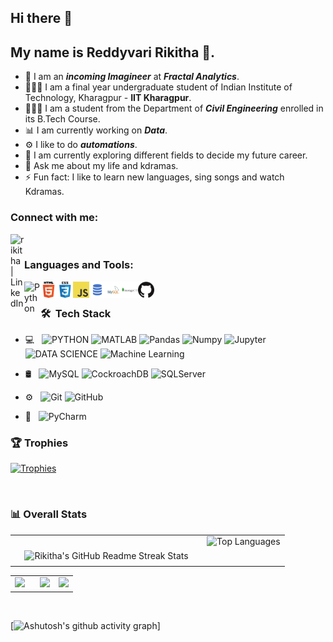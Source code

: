 ## Hi there 👋

## My name is Reddyvari Rikitha 🙂. 
- 🤔 I am an ***incoming Imagineer*** at ***Fractal Analytics***. 
- 👩🏻‍🎓 I am a final year undergraduate student of Indian Institute of Technology, Kharagpur - **IIT Kharagpur**.
- 👷🏻‍♀️ I am a student from the Department of ***Civil Engineering*** enrolled in its B.Tech Course.
- 📊 I am currently working on ***Data***.
- ⚙️ I like to do ***automations***.
- 🧭 I am currently exploring different fields to decide my future career.
- 💬 Ask me about my life and kdramas.
- ⚡ Fun fact: I like to learn new languages, sing songs and watch Kdramas.

### Connect with me:

[<img align="left" alt="rikitha | LinkedIn" width="22px" src="https://cdn.jsdelivr.net/npm/simple-icons@v3/icons/linkedin.svg" />][linkedin]

<br />

### Languages and Tools:

<img align="left" alt="Python" width="26px" src="https://avatars.githubusercontent.com/u/1525981?s=200&v=4" />
<img align="left" alt="HTML5" width="26px" src="https://raw.githubusercontent.com/github/explore/80688e429a7d4ef2fca1e82350fe8e3517d3494d/topics/html/html.png" />
<img align="left" alt="CSS3" width="26px" src="https://raw.githubusercontent.com/github/explore/80688e429a7d4ef2fca1e82350fe8e3517d3494d/topics/css/css.png" />
<img align="left" alt="JavaScript" width="26px" src="https://raw.githubusercontent.com/github/explore/80688e429a7d4ef2fca1e82350fe8e3517d3494d/topics/javascript/javascript.png" />

<img align="left" alt="SQL" width="26px" src="https://raw.githubusercontent.com/github/explore/80688e429a7d4ef2fca1e82350fe8e3517d3494d/topics/sql/sql.png" />
<img align="left" alt="MySQL" width="26px" src="https://raw.githubusercontent.com/github/explore/80688e429a7d4ef2fca1e82350fe8e3517d3494d/topics/mysql/mysql.png" />
<img align="left" alt="MongoDB" width="26px" src="https://raw.githubusercontent.com/github/explore/80688e429a7d4ef2fca1e82350fe8e3517d3494d/topics/mongodb/mongodb.png" />
<img align="left" alt="GitHub" width="26px" src="https://raw.githubusercontent.com/github/explore/78df643247d429f6cc873026c0622819ad797942/topics/github/github.png" />

<br />

<h3> 🛠 &nbsp;Tech Stack</h3>

- 💻 &nbsp;
  ![PYTHON](https://img.shields.io/badge/-Python-333333?style=flat&logo=python)
  ![MATLAB](https://www.mathworks.com/matlabcentral/images/matlab-file-exchange.svg)
  ![Pandas](https://img.shields.io/badge/Pandas-150458?style=flat-square&logo=pandas&logoColor=white")
  ![Numpy](https://img.shields.io/badge/Numpy-013243?style=flat-square&logo=numpy&logoColor=white")
  ![Jupyter](https://img.shields.io/badge/Jupyter-F37626?style=flat-square&logo=Jupyter&logoColor=white)
  ![DATA SCIENCE](https://img.shields.io/badge/-Data%20Science-333333?style=flat&logo=data%20science)
  ![Machine Learning](https://img.shields.io/badge/-ML-333333?style=flat&logo=ML)

- 🛢 &nbsp;
  ![MySQL](https://img.shields.io/badge/-MySQL-333333?style=flat&logo=mysql)
  ![CockroachDB](https://img.shields.io/badge/-MongoDB-333333?style=flat&logo=mongodb)
  ![SQLServer](https://img.shields.io/badge/-SQLServer-333333?style=flat&logo=sqkserver)
  
- ⚙️ &nbsp;
  ![Git](https://img.shields.io/badge/-Git-333333?style=flat&logo=git)
  ![GitHub](https://img.shields.io/badge/-GitHub-333333?style=flat&logo=github)
  
- 🔧 &nbsp;
  ![PyCharm](https://img.shields.io/badge/-Pycharm-333333?style=flat&logo=Pycharm-code&logoColor=007ACC)


### 🏆 Trophies

[![Trophies](https://github-profile-trophy.vercel.app/?username=reddyvaririkitha&row=1&theme=gitdimmed&column=5&margin-w=5&margin-h=5)](https://github.com/ryo-ma/github-profile-trophy)

<br />

### 📊 Overall Stats

<table width="100%"> 
  <tr>
    <td width="70%>
      <tr>
        <td>
          <img src="https://github-readme-stats.vercel.app/api?username=reddyvaririkitha&show_icons=true&hide_border=true&theme=tokyonight" alt="Rikitha's Github Stats"/>
        </td>
        <td>
          <img src="https://github-readme-stats.vercel.app/api/top-langs/?username=reddyvaririkitha&layout=compact&theme=tokyonight" alt="Top Languages" />
        </td>
      </tr>
      <tr>
        <td align="center">
          <img src="http://github-readme-streak-stats.herokuapp.com?user=reddyvaririkitha&theme=tokyonight&date_format=j%20M%5B%20Y%5D" alt="Rikitha's GitHub Readme Streak Stats" />
        </td>
      </tr>
    </td>
    <td width="30%>
      <img src="https://github-readme-stats.vercel.app/api/top-langs?username=reddyvaririkitha&amp;langs_count=8&amp;theme=tokyonight">
    </td>
  </tr>
</table>








<table width="100%"> 
  <tr>
    <td width="40%">
      <img src="https://github-readme-stats.vercel.app/api?username=Wandrys-dev&show_icons=true&theme=algolia">
    </td>
    <td width="30%">
      <img src="https://github-readme-stats-eight-theta.vercel.app/api/top-langs/?username=Wandrys-dev&layout=compact&langs_count=8&theme=algolia">
    </td>
    <td width="30%">
      <img src="https://github-readme-stats.vercel.app/api/top-langs?username=Wandrys-dev&amp;langs_count=8&amp;theme=algolia">
    </td>
  </tr>
</table>

<br/>


[![Ashutosh's github activity graph](https://activity-graph.herokuapp.com/graph?username=reddyvaririkitha&theme=react-dark)]



[linkedin]: www.linkedin.com/in/reddyvari-rikitha-405670193
